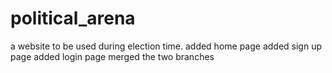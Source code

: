 # political_arena
a website to be used during election time.
added home page
added sign up page
added login page
merged the two branches
